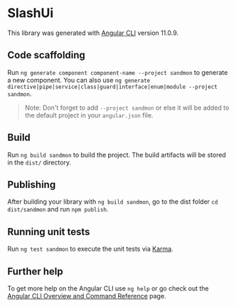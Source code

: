 # SlashUi

This library was generated with [Angular CLI](https://github.com/angular/angular-cli) version 11.0.9.

## Code scaffolding

Run `ng generate component component-name --project sandmon` to generate a new component. You can also use `ng generate directive|pipe|service|class|guard|interface|enum|module --project sandmon`.
> Note: Don't forget to add `--project sandmon` or else it will be added to the default project in your `angular.json` file. 

## Build

Run `ng build sandmon` to build the project. The build artifacts will be stored in the `dist/` directory.

## Publishing

After building your library with `ng build sandmon`, go to the dist folder `cd dist/sandmon` and run `npm publish`.

## Running unit tests

Run `ng test sandmon` to execute the unit tests via [Karma](https://karma-runner.github.io).

## Further help

To get more help on the Angular CLI use `ng help` or go check out the [Angular CLI Overview and Command Reference](https://angular.io/cli) page.
